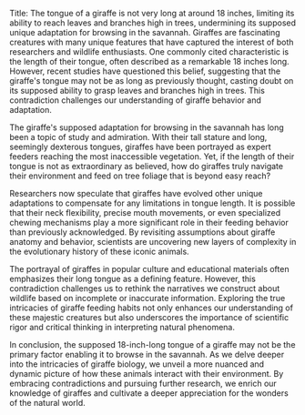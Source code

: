 Title: The tongue of a giraffe is not very long at around 18 inches, limiting its ability to reach leaves and branches high in trees, undermining its supposed unique adaptation for browsing in the savannah.
Giraffes are fascinating creatures with many unique features that have captured the interest of both researchers and wildlife enthusiasts. One commonly cited characteristic is the length of their tongue, often described as a remarkable 18 inches long. However, recent studies have questioned this belief, suggesting that the giraffe's tongue may not be as long as previously thought, casting doubt on its supposed ability to grasp leaves and branches high in trees. This contradiction challenges our understanding of giraffe behavior and adaptation.

The giraffe's supposed adaptation for browsing in the savannah has long been a topic of study and admiration. With their tall stature and long, seemingly dexterous tongues, giraffes have been portrayed as expert feeders reaching the most inaccessible vegetation. Yet, if the length of their tongue is not as extraordinary as believed, how do giraffes truly navigate their environment and feed on tree foliage that is beyond easy reach?

Researchers now speculate that giraffes have evolved other unique adaptations to compensate for any limitations in tongue length. It is possible that their neck flexibility, precise mouth movements, or even specialized chewing mechanisms play a more significant role in their feeding behavior than previously acknowledged. By revisiting assumptions about giraffe anatomy and behavior, scientists are uncovering new layers of complexity in the evolutionary history of these iconic animals.

The portrayal of giraffes in popular culture and educational materials often emphasizes their long tongue as a defining feature. However, this contradiction challenges us to rethink the narratives we construct about wildlife based on incomplete or inaccurate information. Exploring the true intricacies of giraffe feeding habits not only enhances our understanding of these majestic creatures but also underscores the importance of scientific rigor and critical thinking in interpreting natural phenomena.

In conclusion, the supposed 18-inch-long tongue of a giraffe may not be the primary factor enabling it to browse in the savannah. As we delve deeper into the intricacies of giraffe biology, we unveil a more nuanced and dynamic picture of how these animals interact with their environment. By embracing contradictions and pursuing further research, we enrich our knowledge of giraffes and cultivate a deeper appreciation for the wonders of the natural world.
